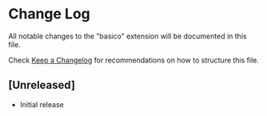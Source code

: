 # Change Log

All notable changes to the "basico" extension will be documented in this file.

Check [Keep a Changelog](http://keepachangelog.com/) for recommendations on how to structure this file.

## [Unreleased]

- Initial release